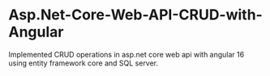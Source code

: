 # Asp.Net-Core-Web-API-CRUD-with-Angular
Implemented CRUD operations in asp.net core web api with angular 16 using entity framework core and SQL server.
